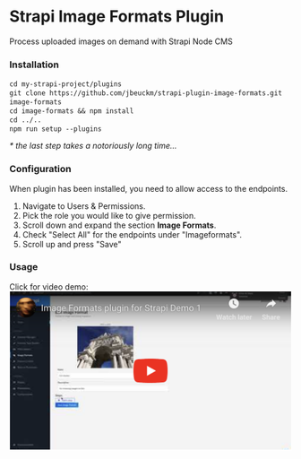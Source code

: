 # Strapi Image Formats Plugin

Process uploaded images on demand with Strapi Node CMS

### Installation

```
cd my-strapi-project/plugins
git clone https://github.com/jbeuckm/strapi-plugin-image-formats.git image-formats
cd image-formats && npm install
cd ../..
npm run setup --plugins
```

_\* the last step takes a notoriously long time..._

### Configuration

When plugin has been installed, you need to allow access to the endpoints.

1.  Navigate to Users & Permissions.
2.  Pick the role you would like to give permission.
3.  Scroll down and expand the section **Image Formats**.
4.  Check "Select All" for the endpoints under "Imageformats".
5.  Scroll up and press "Save"

### Usage

Click for video demo:
[![Click for demo video](video_thumbnail.png)](https://youtu.be/tE8nNDoTiuk)
